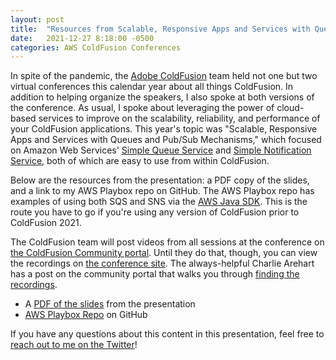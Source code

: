 ```yaml
---
layout: post
title:  "Resources from Scalable, Responsive Apps and Services with Queues and Pub/Sub Mechanisms"
date:   2021-12-27 8:18:00 -0500
categories: AWS ColdFusion Conferences
---
```


In spite of the pandemic, the [Adobe ColdFusion](https://coldfusion.adobe.com) team held not one but two virtual conferences this calendar year about all things ColdFusion. In addition to helping organize the speakers, I also spoke at both versions of the conference. As usual, I spoke about leveraging the power of cloud-based services to improve on the scalability, reliability, and performance of your ColdFusion applications. This year's topic was "Scalable, Responsive Apps and Services with Queues and Pub/Sub Mechanisms," which focused on Amazon Web Services' [Simple Queue Service](https://aws.amazon.com/sqs/) and [Simple Notification Service](https://aws.amazon.com/sns/), both of which are easy to use from within ColdFusion.

Below are the resources from the presentation: a PDF copy of the slides, and a link to my AWS Playbox repo on GitHub. The AWS Playbox repo has examples of using both SQS and SNS via the [AWS Java SDK](https://sdk-for-java.amazonwebservices.com/latest/aws-java-sdk.zip). This is the route you have to go if you're using any version of ColdFusion prior to ColdFusion 2021. 

The ColdFusion team will post videos from all sessions at the conference on [the ColdFusion Community portal](https://coldfusion.adobe.com/videos/). Until they do that, though, you can view the recordings on [the conference site](https://cfsummit.vconfex.com/). The always-helpful Charlie Arehart has a post on the community portal that walks you through [finding the recordings](https://coldfusion.adobe.com/2021/12/viewing-coldfusion-summit-2021-recordings/).

- A [PDF of the slides](https://brianklaas.net/assets/pdf/CFSummitDec2021-SQSandSNS.pdf) from the presentation
- [AWS Playbox Repo](https://github.com/brianklaas/awsPlaybox) on GitHub

If you have any questions about this content in this presentation, feel free to [reach out to me on the Twitter](https://twitter.com/brian_klaas)!

